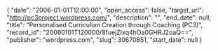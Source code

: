 {
  "date": "2006-01-01T12:00:00", 
  "open_access": false, 
  "target_url": "http://pc3project.wordpress.com/", 
  "description": "", 
  "end_date": null, 
  "title": "Personalised Curriculum Creation through Coaching (PC3)", 
  "record_id": "20060101T120000/8fuejZIxq4hOa0GHRJ2oaQ==", 
  "publisher": "wordpress.com", 
  "slug": 30670851, 
  "start_date": null
}

